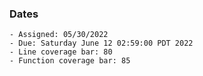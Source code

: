 ### Dates

    - Assigned: 05/30/2022
    - Due: Saturday June 12 02:59:00 PDT 2022
    - Line coverage bar: 80
    - Function coverage bar: 85
